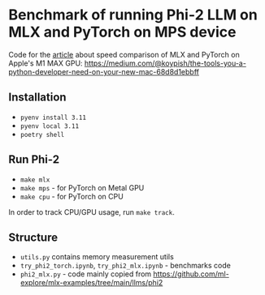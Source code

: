 # Benchmark of running Phi-2 LLM on MLX and PyTorch on MPS device

Code for the [article](https://medium.com/@koypish/the-tools-you-a-python-developer-need-on-your-new-mac-68d8d1ebbff) about speed comparison of MLX and PyTorch on Apple's M1 MAX GPU: https://medium.com/@koypish/the-tools-you-a-python-developer-need-on-your-new-mac-68d8d1ebbff

## Installation
* `pyenv install 3.11`
* `pyenv local 3.11`
* `poetry shell`

## Run Phi-2
* `make mlx`
* `make mps` - for PyTorch on Metal GPU
* `make cpu` - for PyTorch on CPU

In order to track CPU/GPU usage, run `make track`.

## Structure
* `utils.py` contains memory measurement utils
* `try_phi2_torch.ipynb`, `try_phi2_mlx.ipynb` - benchmarks code
* `phi2_mlx.py` - code mainly copied from https://github.com/ml-explore/mlx-examples/tree/main/llms/phi2
  

